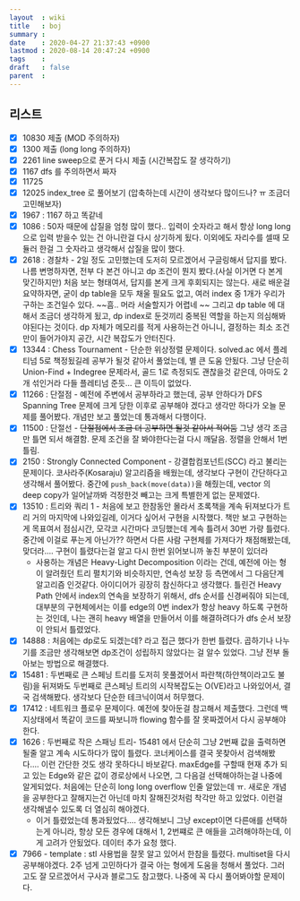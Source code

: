 ```yaml
---
layout  : wiki
title   : boj
summary : 
date    : 2020-04-27 21:37:43 +0900
lastmod : 2020-08-14 20:47:24 +0900
tags    : 
draft   : false
parent  : 
---
```


## 리스트
 * [X] 10830 제출 (MOD 주의하자)
 * [X] 1300 제출 (long long 주의하자)
 * [X] 2261 line sweep으로 푼거 다시 제출 (시간복잡도 잘 생각하기)
 * [X] 1167 dfs 를 주의하면서 짜자
 * [X] 11725
 * [X] 12025 index_tree 로 풀어보기 (압축하는데 시간이 생각보다 많이드나? ㅠ 조금더 고민해보자)
 * [X] 1967 : 1167 하고 똑같네
 * [X] 1086 : 50자 때문에 삽질을 엄청 많이 했다.. 입력이 숫자라고 해서 항상 long long 으로 입력 받을수 있는 건 아니란걸 다시 상기하게 됬다. 이외에도 자리수를 셀때 모듈러 한걸 그 숫자라고 생각해서 삽질을 많이 했다.
 * [X] 2618 : 경찰차 - 2일 정도 고민했는데 도저히 모르겠어서 구글링해서 답지를 봤다. 나름 변명하자면, 전부 다 본건 아니고 dp 조건이 뭔지 봤다.(사실 이거면 다 본게 맞긴하지만) 처음 보는 형태여서, 답지를 본게 크게 후회되지는 않는다. 새로 배운걸 요약하자면, 굳이 dp table을 모두 채울 필요도 없고, 여러 index 중 1개가 우리가 구하는 조건일수 있다. ~~흠.. 머라 서술할지가 어렵네 ~~ 그리고 dp table 에 대해서 조금더 생각하게 됬고, dp index로 둔것끼리 중복된 역할을 하는지 의심해봐야된다는 것이다. dp 자체가 메모리를 적게 사용하는건 아니니, 결정하는 최소 조건만이 들어가야지 공간, 시간 복잡도가 안터진다.
 * [X] 13344 : Chess Tournament - 단순한 위상정렬 문제이다. solved.ac 에서 플레티넘 5로 책정됬길레 공부가 될것 같아서 풀었는데, 별 큰 도움 안됬다. 그냥 단순히 Union-Find + Indegree 문제라서, 골드 1로 측정되도 괜찮을것 같은데, 아마도 2개 섞인거라 다들 플레티넘 준듯... 큰 이득이 없었다.
 * [X] 11266 : 단절점 - 예전에 주변에서 공부하라고 했는데, 공부 안하다가 DFS Spanning Tree 문제에 크게 당한 이후로 공부해야 겠다고 생각만 하다가 오늘 문제를 풀어봤다. 개념만 보고 풀었는데 통과해서 다행이다.
 * [X] 11500 : 단절선 - ~~단절점에서 조금 더 공부하면 될것 같아서 적어둠~~ 그냥 생각 조금만 틀면 되서 해결함. 문제 조건을 잘 봐야한다는걸 다시 깨달음. 정렬을 안해서 1번 틀림.
 * [X] 2150 : Strongly Connected Component - 강결합컴포넌트(SCC) 라고 불리는 문제이다. 코사라주(Kosaraju) 알고리즘을 배웠는데, 생각보다 구현이 간단하다고 생각해서 풀어봤다. 중간에 `push_back(move(data))`을 해줬는데, vector 의 deep copy가 일어날까봐 걱정한것 빼고는 크게 특별한게 없는 문제였다.
 * [X] 13510 : 트리와 쿼리 1 - 처음에 보고 한참동안 몰라서 초록책을 계속 뒤져보다가 트리 거의 마지막에 나와있길레, 이거다 싶어서 구현을 시작했다. 책만 보고 구현하는게 목표여서 점심시간, 모각코 시간마다 코딩했는데 계속 틀려서 30번 가량 틀렸다. 중간에 이걸로 푸는게 아닌가?? 하면서 다른 사람 구현체를 가져다가 채점해봤는데, 맞더라.... 구현이 틀렸다는걸 알고 다시 한번 읽어보니까 놓친 부분이 있더라
   * 사용하는 개념은 Heavy-Light Decomposition 이라는 건데, 예전에 아는 형이 알려줬던 트리 펼치기와 비슷하지만, 연속성 보장 등 측면에서 그 다음단계 알고리즘 인것같다. 아이디어가 굉장히 참신하다고 생각했다. 틀린건 Heavy Path 안에서 index의 연속을 보장하기 위해서, dfs 순서를 신경써줘야 되는데, 대부분의 구현체에서는 이를 edge의 0번 index가 항상 heavy 하도록 구현하는 것인데, 나는 괜히 heavy 배열을 만들어서 이를 해결하려다가 dfs 순서 보장이 안되서 틀렸었다.
 * [X] 14888 : 처음에는 dp로도 되겠는데? 라고 접근 했다가 한번 틀렸다. 곱하기나 나누기를 조금만 생각해보면 dp조건이 성립하지 않았다는 걸 알수 있었다. 그냥 전부 돌아보는 방법으로 해결했다.
 * [X] 15481 : 두번째로 큰 스페닝 트리를 도저히 못풀겠어서 파란책(하얀책이라고도 불림)을 뒤져봐도 두번째로 큰스페닝 트리의 시작복잡도는 O(VE)라고 나와있어서, 결국 검색해봤다. 생각보다 단순한 테크닉이여서 허무했다.
 * [X] 17412 : 네트워크 플로우 문제이다. 예전에 찾아둔걸 참고해서 제출했다. 그런데 백지상태에서 똑같이 코드를 짜보니까 flowing 함수를 잘 못짜겠어서 다시 공부해야한다.
 * [X] 1626 : 두번째로 작은 스패닝 트리- 15481 에서 단순히 그냥 2번째 값을 출력하면 될줄 알고 계속 시도하다가 많이 틀렸다. 코너케이스를 결국 못찾아서 검색해봤다.... 이런 간단한 것도 생각 못하다니 바보같다. maxEdge를 구할때 현재 추가 되고 있는 Edge와 같은 값이 경로상에서 나오면, 그 다음걸 선택해야하는걸 나중에 알게되었다. 처음에는 단순히 long long overflow 인줄 알았는데 ㅠ. 새로운 개념을 공부한다고 잘해지는건 아닌데 마치 잘해진것처럼 착각만 하고 있었다. 이런걸 생각해낼수 있도록 더 열심히 해야겠다.
   * 이거 틀렸었는데 통과됬었다.... 생각해보니 그냥 except이면 다른애를 선택하는게 아니라, 항상 모든 경우에 대해서 1, 2번쨰로 큰 애들을 고려해야하는데, 이게 고려가 안됬었다. 데이터 추가 요청 했다.
 * [X] 7966 - template : stl 사용법을 잘못 알고 있어서 한참을 틀렸다. multiset을 다시 공부해야겠다. 2주 넘게 고민하다가 결국 아는 형에게 도움을 청해서 풀었다. 그러고도 잘 모르겠어서 구사과 블로그도 참고했다. 나중에 꼭 다시 풀어봐야할 문제이다.
